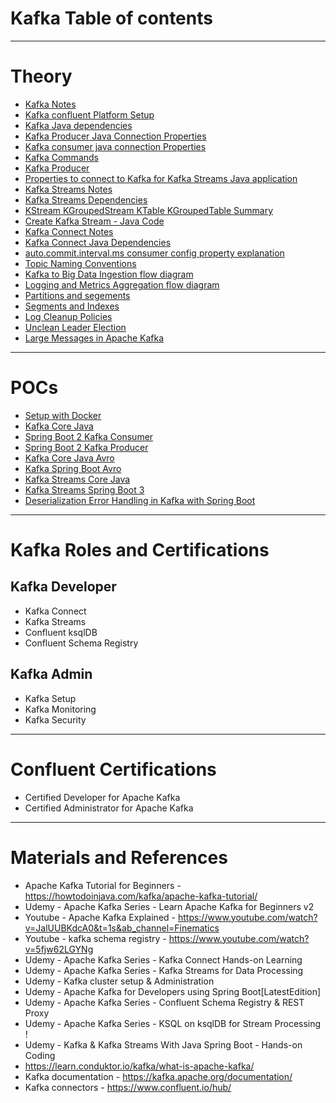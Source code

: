 # Kafka Table of contents
------
# Theory
* [Kafka Notes](notes.md)
* [Kafka confluent Platform Setup](kafka-confluent-platform-setup.md)
* [Kafka Java dependencies](dependencies.md)
* [Kafka Producer Java Connection Properties](kafka-producer-properties.md)
* [Kafka consumer java connection Properties](kafka-consumer-properties.md)
* [Kafka Commands](kafka-commands.md)
* [Kafka Producer](kafka-producer.md)
* [Properties to connect to Kafka for Kafka Streams Java application](connect-to-kafka-from-java.md)
* [Kafka Streams Notes](kafka-streams-notes.md)
* [Kafka Streams Dependencies](kafka-streams-dependencies.md)
* [KStream KGroupedStream KTable KGroupedTable Summary](kstreams-ktable-summary.md)
* [Create Kafka Stream - Java Code](create-kafka-stream.md)
* [Kafka Connect Notes](kafka-connect-notes.md)
* [Kafka Connect Java Dependencies](kafka-connect-dependencies.md)
* [auto.commit.interval.ms consumer config property explanation](img/auto-commit-interval-ms.jpg)
* [Topic Naming Conventions](topic-naming-conventions.md)
* [Kafka to Big Data Ingestion flow diagram](img/big-data-ingestion.jpg)
* [Logging and Metrics Aggregation flow diagram](img/logging-metrics-aggregation.jpg)
* [Partitions and segements](partitions-and-segments.md)
* [Segments and Indexes](segments-and-indexes.md)
* [Log Cleanup Policies](Log-Cleanup-Policies.md)
* [Unclean Leader Election](unclean-leader-elections.md)
* [Large Messages in Apache Kafka](large-messages.md)
------
# POCs
* [Setup with Docker](setup-with-docker.md)
* [Kafka Core Java](kafka-core-java#readme)
* [Spring Boot 2 Kafka Consumer](spring-boot2-kafka-consumer)
* [Spring Boot 2 Kafka Producer](spring-boot2-kafka-producer)
* [Kafka Core Java Avro](kafka-core-java-avro)
* [Kafka Spring Boot Avro](kafka/kafka-spring-boot-avro)
* [Kafka Streams Core Java](kafka-streams-001)
* [Kafka Streams Spring Boot 3](kafka-streams-spring-boot-3-001)
* [Deserialization Error Handling in Kafka with Spring Boot](deserialization-error-handling-spring-boot)
------
# Kafka Roles and Certifications
## Kafka Developer
- Kafka Connect
- Kafka Streams
- Confluent ksqlDB
- Confluent Schema Registry
## Kafka Admin
- Kafka Setup
- Kafka Monitoring
- Kafka Security
------
# Confluent Certifications
- Certified Developer for Apache Kafka
- Certified Administrator for Apache Kafka
------
# Materials and References
* Apache Kafka Tutorial for Beginners - https://howtodoinjava.com/kafka/apache-kafka-tutorial/
* Udemy - Apache Kafka Series - Learn Apache Kafka for Beginners v2
* Youtube - Apache Kafka Explained - https://www.youtube.com/watch?v=JalUUBKdcA0&t=1s&ab_channel=Finematics
* Youtube - kafka schema registry - https://www.youtube.com/watch?v=5fjw62LGYNg
* Udemy - Apache Kafka Series - Kafka Connect Hands-on Learning
* Udemy - Apache Kafka Series - Kafka Streams for Data Processing
* Udemy - Kafka cluster setup & Administration
* Udemy - Apache Kafka for Developers using Spring Boot[LatestEdition]
* Udemy - Apache Kafka Series - Confluent Schema Registry & REST Proxy
* Udemy - Apache Kafka Series - KSQL on ksqlDB for Stream Processing !
* Udemy - Kafka & Kafka Streams With Java Spring Boot - Hands-on Coding
* https://learn.conduktor.io/kafka/what-is-apache-kafka/
* Kafka documentation - https://kafka.apache.org/documentation/
* Kafka connectors - https://www.confluent.io/hub/